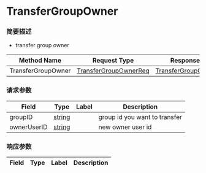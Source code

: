 # TransferGroupOwner

### 简要描述

- transfer group owner

| Method Name | Request Type | Response Type |
| ----------- | ------------ | ------------- |
| TransferGroupOwner | [TransferGroupOwnerReq](#openim.sdk.group.TransferGroupOwnerReq) | [TransferGroupOwnerResp](#openim.sdk.group.TransferGroupOwnerResp) |

### 请求参数
| Field | Type | Label | Description |
| ----- | ---- | ----- | ----------- |
| groupID | [string](#string) |  | group id you want to transfer |
| ownerUserID | [string](#string) |  | new owner user id |


### 响应参数
| Field | Type | Label | Description |
| ----- | ---- | ----- | ----------- |


